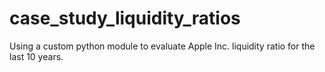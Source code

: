 # case_study_liquidity_ratios
Using a custom python module to evaluate Apple Inc. liquidity ratio for the last 10 years.
